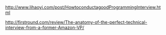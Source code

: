 http://www.lihaoyi.com/post/HowtoconductagoodProgrammingInterview.html

http://firstround.com/review/The-anatomy-of-the-perfect-technical-interview-from-a-former-Amazon-VP/
